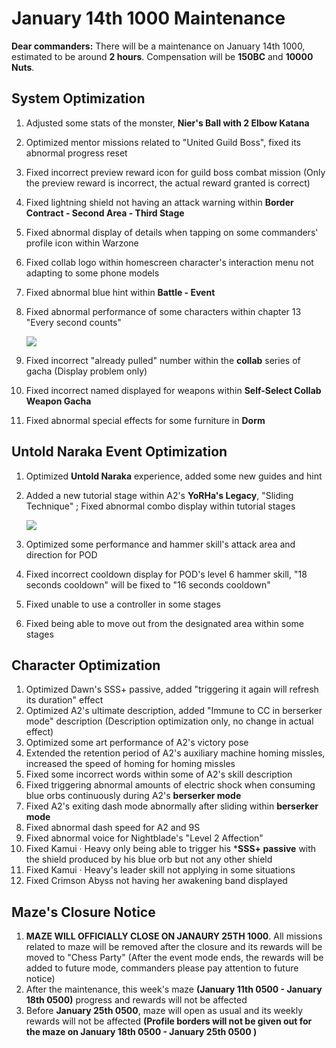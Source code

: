 # January 14th 1000 Maintenance

**Dear commanders:**
There will be a maintenance on January 14th 1000, estimated to be around **2 hours**. Compensation will be **150BC** and **10000 Nuts**.

## System Optimization

1. Adjusted some stats of the monster, **Nier's Ball with 2 Elbow Katana**

2. Optimized mentor missions related to "United Guild Boss", fixed its abnormal progress reset

3. Fixed incorrect preview reward icon for guild boss combat mission (Only the preview reward is incorrect, the actual reward granted is correct)

4. Fixed lightning shield not having an attack warning within **Border Contract - Second Area - Third Stage**

5. Fixed abnormal display of details when tapping on some commanders' profile icon within Warzone

6. Fixed collab logo within homescreen character's interaction menu not adapting to some phone models

7. Fixed abnormal blue hint within **Battle - Event** 

8. Fixed abnormal performance of some characters within chapter 13 "Every second counts"

   ![](https://cdn.discordapp.com/attachments/781334106830536715/798557896983707668/IMG_20210112_222333.jpg)

9. Fixed incorrect "already pulled" number within the **collab** series of gacha (Display problem only)
10. Fixed incorrect named displayed for weapons within **Self-Select Collab Weapon Gacha**
11. Fixed abnormal special effects for some furniture in **Dorm**

## Untold Naraka Event Optimization

1. Optimized **Untold Naraka** experience, added some new guides and hint

2. Added a new tutorial stage within A2's **YoRHa's Legacy**, "Sliding Technique" ; Fixed abnormal combo display within tutorial stages

   ![](https://cdn.discordapp.com/attachments/781334106830536715/798559842158510133/Screenshot_2021-01-12-22-31-09-575_com.kurogame.haru.bilibili.jpg)

3. Optimized some performance and hammer skill's attack area and direction for POD
4. Fixed incorrect cooldown display for POD's level 6 hammer skill, "18 seconds cooldown" will be fixed to "16 seconds cooldown"
5. Fixed unable to use a controller in some stages
6. Fixed being able to move out from the designated area within some stages

## Character Optimization

1. Optimized Dawn's SSS+ passive, added "triggering it again will refresh its duration" effect
2. Optimized A2's ultimate description, added "Immune to CC in berserker mode" description (Description optimization only, no change in actual effect)
3. Optimized some art performance of A2's victory pose
4. Extended the retention period of A2's auxiliary machine homing missles, increased the speed of homing for homing missles
5. Fixed some incorrect words within some of A2's skill description
6. Fixed triggering abnormal amounts of electric shock when consuming blue orbs continuously during A2's **berserker mode**
7. Fixed A2's exiting dash mode abnormally after sliding within **berserker mode**
8. Fixed abnormal dash speed for A2 and 9S
9. Fixed abnormal voice for Nightblade's "Level 2 Affection"
10. Fixed Kamui · Heavy only being able to trigger his ***SSS+ passive** with the shield produced by his blue orb but not any other shield
11. Fixed Kamui · Heavy's leader skill not applying in some situations
12. Fixed Crimson Abyss not having her awakening band displayed

## Maze's Closure Notice

1. **MAZE WILL OFFICIALLY CLOSE ON JANAURY 25TH 1000**. All missions related to maze will be removed after the closure and its rewards will be moved to "Chess Party" (After the event mode ends, the rewards will be added to future mode, commanders please pay attention to future notice)
2. After the maintenance, this week's maze **(January 11th 0500 - January 18th 0500)** progress and rewards will not be affected
3. Before **January 25th 0500**, maze will open as usual and its weekly rewards will not be affected **(Profile borders will not be given out for the maze on January 18th 0500 - January 25th 0500 )**

